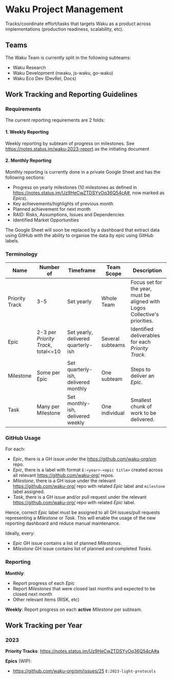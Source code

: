 # Waku Project Management

Tracks/coordinate effort/tasks that targets Waku as a product across implementations (production readiness, scalability, etc).

## Teams

The Waku Team is currently split in the following subteams:

- Waku Research
- Waku Development (nwaku, js-waku, go-waku)
- Waku Eco Dev (DevRel, Docs)

## Work Tracking and Reporting Guidelines

### Requirements

The current reporting requirements are 2 folds:

#### 1. Weekly Reporting

Weekly reporting by subteam of progress on milestones. See https://notes.status.im/waku-2023-report as the initiating document

#### 2. Monthly Reporting

Monthly reporting is currently done in a private Google Sheet and has the following sections:
- Progress on yearly milestones (10 milestones as defined in https://notes.status.im/Uz9HeCwZTDSYyOq36Q54cA#, now marked as _Epics_).
- Key achievements/highlights of previous month
- Planned achievement for next month
- RAID: Risks, Assumptions, Issues and Dependencies
- Identified Market Opportunities

The Google Sheet will soon be replaced by a dashboard that extract data using GitHub with the ability to organise the data by epic using GitHub labels.

### Terminology

| Name           | Number of                           | Timeframe                            | Team Scope       | Description                                                                 |
|----------------|-------------------------------------|--------------------------------------|------------------|-----------------------------------------------------------------------------|
| Priority Track | 3-5                                 | Set yearly                           | Whole Team       | Focus set for the year, must be aligned with Logos Collective's priorities. |
| Epic           | 2-3 per _Priority Track_, total<=10 | Set yearly, delivered quarterly-ish  | Several subteams | Identified deliverables for each _Priority Track_.                          |
| Milestone      | Some per Epic                       | Set quarterly-ish, delivered monthly | One subteam      | Steps to deliver an _Epic_.                                                 |
| Task           | Many per Milestone                  | Set monthly-ish, delivered weekly    | One individual   | Smallest chunk of work to be delivered.                                     |  

### GitHub Usage

For each:

- _Epic_, there is a GH issue under the https://github.com/waku-org/pm repo.
- _Epic_, there is a label with format `E:<year>-<epic title>` created across all relevant https://github.com/waku-org/ repos.
- _Milestone_, there is a GH issue under the relevant https://github.com/waku-org/ repo with related _Epic_ label and `milestone` label assigned.
- _Task_, there is a GH issue and/or pull request under the relevant https://github.com/waku-org/ repo with related _Epic_ label.

Hence, correct _Epic_ label must be assigned to all GH issues/pull requests representing a _Milestone_ or _Task_.
This will enable the usage of the new reporting dashboard and reduce manual maintenance.

Ideally, every:

- _Epic_ GH issue contains a list of planned _Milestones_.
- _Milestone_ GH issue contains list of planned and completed _Tasks_.

### Reporting

**Monthly**:

- Report progress of each _Epic_
- Report _Milestones_ that were closed last months and expected to be closed next month
- Other relevant items (RISK, etc)

**Weekly**: Report progress on each **active** _Milestone_ per subteam.

## Work Tracking per Year

### 2023

**Priority Tracks**: https://notes.status.im/Uz9HeCwZTDSYyOq36Q54cA#a

**Epics** (WIP):

- https://github.com/waku-org/pm/issues/25 `E:2023-light-protocols`

